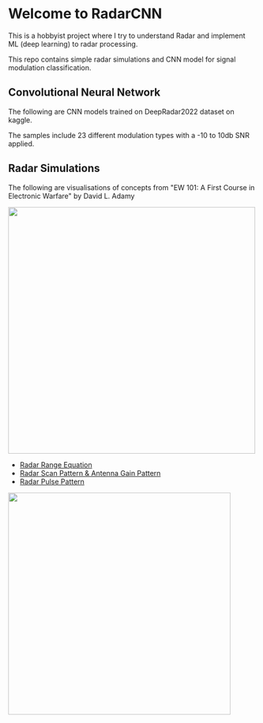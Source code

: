 # Welcome to RadarCNN
This is a hobbyist project where I try to understand Radar and implement ML (deep learning) to radar processing.

This repo contains simple radar simulations and CNN model for signal modulation classification.

## Convolutional Neural Network
The following are CNN models trained on DeepRadar2022 dataset on kaggle.

The samples include 23 different modulation types with a -10 to 10db SNR applied.

## Radar Simulations
The following are visualisations of concepts from "EW 101: A First Course in Electronic Warfare" by David L. Adamy

<img align="" width="500" src="https://github.com/blackmirag3/Radar/assets/78994143/487a6352-44f3-4447-928d-349ccd66da0d">

- [Radar Range Equation](Radar%20Range%20Equation.ipynb)
- [Radar Scan Pattern & Antenna Gain Pattern](Scan%20Pattern%20and%20Antenna%20Gain%20Simulation.ipynb)
- [Radar Pulse Pattern](Pulse%20Simulation%20with%20Scan%20Pattern.ipynb)

<img align="" height="450" src="https://github.com/blackmirag3/Radar/assets/78994143/7f7418b4-56cb-471e-9adc-66500c8732da">
